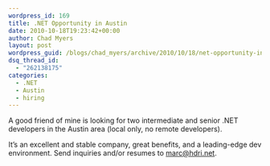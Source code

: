 ```yaml
---
wordpress_id: 169
title: .NET Opportunity in Austin
date: 2010-10-18T19:23:42+00:00
author: Chad Myers
layout: post
wordpress_guid: /blogs/chad_myers/archive/2010/10/18/net-opportunity-in-austin.aspx
dsq_thread_id:
  - "262138175"
categories:
  - .NET
  - Austin
  - hiring
---
```

A good friend of mine is looking for two intermediate and senior .NET developers in the Austin area (local only, no remote developers).&#160; 

It’s an excellent and stable company, great benefits, and a leading-edge dev environment. Send inquiries and/or resumes to <marc@hdri.net>.
